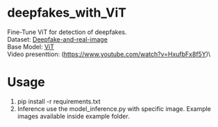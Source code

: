 # deepfakes_with_ViT

Fine-Tune ViT for detection of deepfakes. \
Dataset: [Deepfake-and-real-image](https://huggingface.co/datasets/JamieWithofs/Deepfake-and-real-image)\
Base Model: [ViT](google/vit-base-patch16-224-in21)\
Video presenttion: (https://www.youtube.com/watch?v=HxufbFx8f5Y)\

# Usage 
1. pip install -r requirements.txt
2. Inference use the model_inference.py with specific image. Example images available inside example folder. 
   
